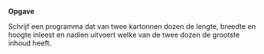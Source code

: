 **Opgave**

Schrijf een programma dat van twee kartonnen dozen de lengte, breedte en hoogte inleest en nadien uitvoert welke van de twee dozen de grootste inhoud heeft. 